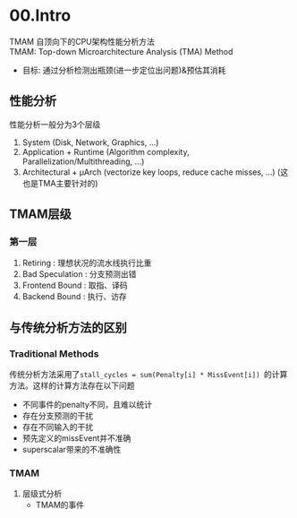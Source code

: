 # 00.Intro
TMAM 自顶向下的CPU架构性能分析方法  
TMAM: Top-down Microarchitecture Analysis (TMA) Method  
- 目标: 通过分析检测出瓶颈(进一步定位出问题)&预估其消耗
## 性能分析
性能分析一般分为3个层级
1. System (Disk, Network, Graphics, ...)
2. Application + Runtime (Algorithm complexity, Parallelization/Multithreading, ...)
3. Architectural + μArch (vectorize key loops, reduce cache misses, ...) (这也是TMA主要针对的)
## TMAM层级
### 第一层
1. Retiring : 理想状况的流水线执行比重
2. Bad Speculation : 分支预测出错
3. Frontend Bound : 取指、译码
4. Backend Bound : 执行、访存
## 与传统分析方法的区别
### Traditional Methods
传统分析方法采用了`stall_cycles = sum(Penalty[i] * MissEvent[i]) `的计算方法。这样的计算方法存在以下问题
- 不同事件的penalty不同，且难以统计
- 存在分支预测的干扰
- 存在不同输入的干扰
- 预先定义的missEvent并不准确
- superscalar带来的不准确性
### TMAM
1. 层级式分析
   - TMAM的事件
